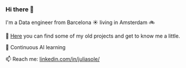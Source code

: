 ### Hi there 👋

I'm a Data engineer from Barcelona :sunny: living in Amsterdam 🚲 

🔭 [Here](https://github.com/juliasolee/MyWork) you can find some of my old projects and get to know me a little.

🌱 Continuous AI learning

📫 Reach me: [linkedin.com/in/juliasole/](https://www.linkedin.com/in/juliasole/)


<!--
**juliasolee/juliasolee** is a ✨ _special_ ✨ repository because its `README.md` (this file) appears on your GitHub profile.


Here are some ideas to get you started:

- 🔭 I’m currently working on ...
- 🌱 I’m currently learning ...
- 👯 I’m looking to collaborate on ...
- 🤔 I’m looking for help with ...
- 💬 Ask me about ...
- 📫 How to reach me: ...
- 😄 Pronouns: ...
- ⚡ Fun fact: ...
-->
